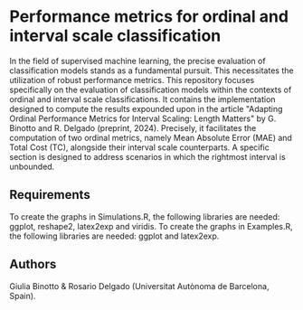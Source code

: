 # Performance metrics for ordinal and interval scale classification

In the field of supervised machine learning, the precise evaluation of classification models stands as a fundamental pursuit. This necessitates the utilization of robust performance metrics. This repository focuses specifically on the evaluation of classification models within the contexts of ordinal and interval scale classifications. It contains the implementation designed to compute the results expounded upon in the article "Adapting Ordinal Performance Metrics for Interval Scaling: Length Matters" by G. Binotto and R. Delgado (preprint, 2024). Precisely, it facilitates the computation of two ordinal metrics, namely Mean Absolute Error (MAE) and Total Cost (TC), alongside their interval scale counterparts. A specific section is designed to address scenarios in which the rightmost interval is unbounded.



## Requirements

To create the graphs in Simulations.R, the following libraries are needed: ggplot, reshape2, latex2exp and viridis.
To create the graphs in Examples.R, the following libraries are needed: ggplot and latex2exp.


## Authors
Giulia Binotto & Rosario Delgado (Universitat Autònoma de Barcelona, Spain).


